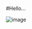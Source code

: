 #Hello...  

![image](https://github.com/user-attachments/assets/e14a0b93-d788-43a1-9b5a-02f4acc24188)



